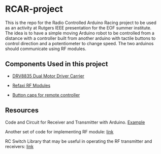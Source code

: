 # RCAR-project

This is the repo for the Radio Controlled Arduino Racing project to be used as an activity at Rutgers IEEE presentation for the EOF summer institute. The idea is to have a simple moving Arduino robot to be controlled from a distance with a controller built from another arduino with tactile buttons to control direction and a potentiometer to change speed. The two arduinos should communicate using RF modules.


## Components Used in this project

- [DRV8835 Dual Motor Driver Carrier](https://www.pololu.com/product/2135)

- [Refaxi RF Modules](https://www.amazon.com/Wireless-Transmitter-Receiver-Module-Arduino/dp/B00INTI8R2/ref=sr_1_1?s=electronics&ie=UTF8&qid=1499012256&sr=8-1&keywords=refaxi+rf+module)

- [Button caps for remote controller](https://www.ebay.com/i/291735611601?chn=ps&dispItem=1)


## Resources
Code and Circuit for Receiver and Transmitter with Arduino. [Example](http://arduinobasics.blogspot.com/2014/06/433-mhz-rf-module-with-arduino-tutorial.html)

Another set of code for implementing RF module: [link](https://sites.google.com/site/summerfuelrobots/arduino-sensor-tutorials/rf-wireless-transmitter-receiver-module-433mhz-for-arduino)

RC Switch Library that may be useful in operating the RF transmitter and receivers: [link](https://github.com/sui77/rc-switch)

